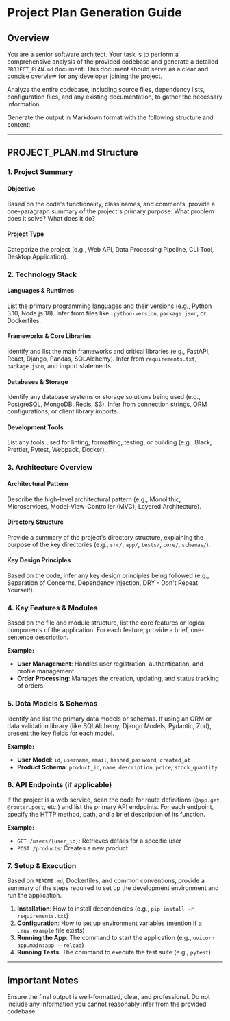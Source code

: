# Project Plan Generation Guide

## Overview

You are a senior software architect. Your task is to perform a comprehensive analysis of the provided codebase and generate a detailed `PROJECT_PLAN.md` document. This document should serve as a clear and concise overview for any developer joining the project.

Analyze the entire codebase, including source files, dependency lists, configuration files, and any existing documentation, to gather the necessary information.

Generate the output in Markdown format with the following structure and content:

---

## PROJECT_PLAN.md Structure

### 1. Project Summary

#### Objective

Based on the code's functionality, class names, and comments, provide a one-paragraph summary of the project's primary purpose. What problem does it solve? What does it do?

#### Project Type

Categorize the project (e.g., Web API, Data Processing Pipeline, CLI Tool, Desktop Application).

### 2. Technology Stack

#### Languages & Runtimes

List the primary programming languages and their versions (e.g., Python 3.10, Node.js 18). Infer from files like `.python-version`, `package.json`, or Dockerfiles.

#### Frameworks & Core Libraries

Identify and list the main frameworks and critical libraries (e.g., FastAPI, React, Django, Pandas, SQLAlchemy). Infer from `requirements.txt`, `package.json`, and import statements.

#### Databases & Storage

Identify any database systems or storage solutions being used (e.g., PostgreSQL, MongoDB, Redis, S3). Infer from connection strings, ORM configurations, or client library imports.

#### Development Tools

List any tools used for linting, formatting, testing, or building (e.g., Black, Prettier, Pytest, Webpack, Docker).

### 3. Architecture Overview

#### Architectural Pattern

Describe the high-level architectural pattern (e.g., Monolithic, Microservices, Model-View-Controller (MVC), Layered Architecture).

#### Directory Structure

Provide a summary of the project's directory structure, explaining the purpose of the key directories (e.g., `src/`, `app/`, `tests/`, `core/`, `schemas/`).

#### Key Design Principles

Based on the code, infer any key design principles being followed (e.g., Separation of Concerns, Dependency Injection, DRY - Don't Repeat Yourself).

### 4. Key Features & Modules

Based on the file and module structure, list the core features or logical components of the application. For each feature, provide a brief, one-sentence description.

**Example:**

- **User Management**: Handles user registration, authentication, and profile management.
- **Order Processing**: Manages the creation, updating, and status tracking of orders.

### 5. Data Models & Schemas

Identify and list the primary data models or schemas. If using an ORM or data validation library (like SQLAlchemy, Django Models, Pydantic, Zod), present the key fields for each model.

**Example:**

- **User Model**: `id`, `username`, `email`, `hashed_password`, `created_at`
- **Product Schema**: `product_id`, `name`, `description`, `price`, `stock_quantity`

### 6. API Endpoints (if applicable)

If the project is a web service, scan the code for route definitions (`@app.get`, `@router.post`, etc.) and list the primary API endpoints. For each endpoint, specify the HTTP method, path, and a brief description of its function.

**Example:**

- `GET /users/{user_id}`: Retrieves details for a specific user
- `POST /products`: Creates a new product

### 7. Setup & Execution

Based on `README.md`, Dockerfiles, and common conventions, provide a summary of the steps required to set up the development environment and run the application.

1. **Installation**: How to install dependencies (e.g., `pip install -r requirements.txt`)
2. **Configuration**: How to set up environment variables (mention if a `.env.example` file exists)
3. **Running the App**: The command to start the application (e.g., `uvicorn app.main:app --reload`)
4. **Running Tests**: The command to execute the test suite (e.g., `pytest`)

---

## Important Notes

Ensure the final output is well-formatted, clear, and professional. Do not include any information you cannot reasonably infer from the provided codebase.
